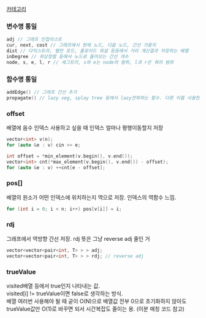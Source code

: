 [카테고리](/README.md)
### 변수명 통일
```cpp
adj // 그래프 인접리스트
cur, next, cost // 그래프에서 현재 노드, 다음 노드, 간선 가중치
dist // 다익스트라, 벨만 포드, 플로이드 워셜 등등에서 거리 계산결과 저장하는 배열
inDegree // 위상정렬 등에서 노드로 들어오는 간선 개수
node, s, e, l, r // 세그트리, s와 e는 node의 범위, l과 r은 쿼리 범위
```

### 함수명 통일
```cpp
addEdge() // 그래프 간선 추가
propagate() // lazy seg, splay tree 등에서 lazy전파하는 함수. 다른 이름 사용한 코드 좀 있어서 수정해야 됨.
```

### offset
배열에 음수 인덱스 사용하고 싶을 때 인덱스 얼마나 평행이동할지 저장
```cpp
vector<int> v(n);
for (auto &e : v) cin >> e;

int offset = *min_element(v.begin(), v.end());
vector<int> cnt(*max_element(v.begin(), v.end()) - offset);
for (auto &e : v) ++cnt[e - offset];
```

### pos[]
배열의 원소가 어떤 인덱스에 위치하는지 역으로 저장. 인덱스의 역함수 느낌.   
```cpp
for (int i = 0; i < n; i++) pos[v[i]] = i;
```

### rdj
그래프에서 역방향 간선 저장. rdj 뜻은 그냥 reverse adj 줄인 거
```cpp
vector<vector<pair<int, T> > > adj;
vector<vector<pair<int, T> > > rdj; // reverse adj
```

### trueValue
visited배열 등에서 true인지 나타내는 값.   
visited[i] != trueValue이면 false로 생각하는 방식.   
배열 여러번 사용해야 될 때 굳이 O(N)으로 배열값 전부 0으로 초기화하지 않아도 trueValue값만 O(1)로 바꾸면 되서 시간복잡도 줄이는 용. (이분 매칭 코드 참고)
